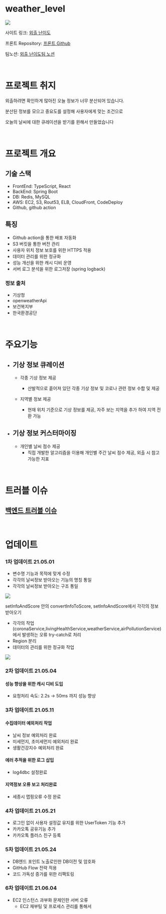 # weather_level

![](https://images.velog.io/images/hyundong_kk/post/9137bee2-5852-456d-9dbb-611498f91292/logo%20(1).png)

사이트 링크: [외출 난이도](https://theweatherlevel.com/)

프론트 Repository: [프론트 Github](https://github.com/greedysiru/weather_level)

팀노션: [외출 난이도팀 노션](https://www.notion.so/2004f97193f04be080e06e08898dfa9b)

<br>

# 프로젝트 취지

외출하려면 확인하게 많아진 오늘 정보가 너무 분산되어 있습니다. 

분산된 정보를 모으고 중요도를 설정해 사용자에게 맞는 조건으로 

오늘의 날씨에 대한 큐레이션을 받기를 윈해서 만들었습니다 

<br>

# 프로젝트  개요

## 기술 스택

- FrontEnd: TypeScript, React
- BackEnd: Spring Boot
- DB: Redis, MySQL
- AWS: EC2, S3, Rout53, ELB, CloudFront, CodeDeploy
- Github, github action

## 특징

- Github action을 통한 배포 자동화
- S3 버킷을 통한 버전 관리
- 사용자 위치 정보 보호를 위한 HTTPS 적용
- 데이터 관리를 위한 정규화
- 성능 개선을 위한 캐시 디비 운영
- 서버 로그 분석을 위한 로그저장 (spring logback)

### 정보 출처
- 기상청
- openweatherApi
- 보건복지부
- 한국환경공단

<br>

# 주요기능

- 기상 정보 큐레이션
    - 
    - 각종 기상 정보 제공

        - 산발적으로 흩어져 있던 각종 기상 정보 및 코로나 관련 정보 수합 및 제공
    - 지역별 정보 제공

        - 현재 위치 기준으로 기상 정보를 제공, 자주 보는 지역을 추가 하여 지역 전환 가능

- 기상 정보 커스터마이징
    -
    - 개인별 날씨 점수 제공
        - 직접 개발한 알고리즘을 이용해 개인별 주간 날씨 점수 제공, 외출 시 참고 가능한 지표

<br>

# 트러블 이슈

## [백엔드 트러블 이슈](https://www.notion.so/4ac6c2e5a6224137a2cbec4dd6544780)


<br>

# 업데이트

### 1차 업데이트 21.05.01

- 변수명 기능과 목적에 맞게 수정
- 각각의 날씨정보 받아오는 기능의 명칭 통일
- 각각의 날씨정보 받아오는 구조 통일

![](https://images.velog.io/images/hyundong_kk/post/93635822-178b-44d1-9320-0a07aa45bb61/Untitled.png)

setInfoAndScore 안의 convertInfoToScore, setInfoAndScore에서 각각의 정보 받아오기

- 각각의 작업(coronaService,livingHealthService,weatherService,airPollutionService)에서 발생하는 오류 try-catch로 처리
- Region 분리
- 데이터의 관리를 위한 정규화 작업

![](https://images.velog.io/images/hyundong_kk/post/4f34f0a3-7452-4304-a756-679e497be877/Untitled%20(1).png)


### 2차 업데이트 21.05.04

#### 성능 향상을 위한 캐시 디비 도입
- 요청처리 속도: 2.2s -> 50ms 까지 성능 향상


### 3차 업데이트 21.05.11

#### 수집데이터 예외처리 작업
- 날씨 정보 예외처리 완료
- 미세먼지, 초미세먼지 예외처리 완료
- 생활건강지수 예외처리 완료

#### 에러 추적을 위한 로그 삽입
- log4dbc 설정완료

#### 지역정보 오류 보고 처리완료
- 세종시 맵핑오류 수정 완료

### 4차 업데이트 21.05.21

- 로그인 없이 사용자 설정값 유지를 위한 UserToken 기능 추가
- 카카오톡 공유기능 추가
- 카카오톡 플러스 친구 등록

### 5차 업데이트 21.05.24

- DB엔드 포인트 노출로인한 DB이전 및 암호화
- GitHub Flow 전략 적용
- 코드 가독성 증가를 위한 리팩토링

### 6차 업데이트 21.06.04

- EC2 인스턴스 과부화 문제인한 서버 오류
    - EC2 재부팅 및 프로세스 관리를 통해서 


